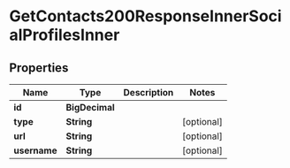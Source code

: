 

# GetContacts200ResponseInnerSocialProfilesInner


## Properties

| Name | Type | Description | Notes |
|------------ | ------------- | ------------- | -------------|
|**id** | **BigDecimal** |  |  |
|**type** | **String** |  |  [optional] |
|**url** | **String** |  |  [optional] |
|**username** | **String** |  |  [optional] |



